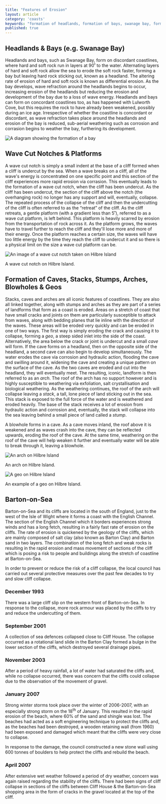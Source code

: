 ```yaml
---
title: "Features of Erosion"
layout: article
category: 'coasts'
keywords: "formation of headlands, formation of bays, swanage bay, formation of wave cut notches, wave cut notch formation, wave cut platform formation, stack formation, stump formation, formation of arches, arches on hilbre island, barton on sea cliff management, cliff collapse barton on sea, cliff collapse"
published: true
---
```

## Headlands & Bays (e.g. Swanage Bay)

Headlands and bays, such as Swanage Bay, form on discordant coastlines, where hard and soft rock run in layers at 90˚ to the water. Alternating layers of hard and soft rock allow the sea to erode the soft rock faster, forming a bay but leaving hard rock sticking out, known as a headland. The altering rate of erosion of hard and soft rock is known as differential erosion. As the bay develops, wave refraction around the headlands begins to occur, increasing erosion of the headlands but reducing the erosion and development of the bay due to a loss of wave energy. Headlands and bays can form on concordant coastlines too, as has happened with Lulworth Cove, but this requires the rock to have already been weakened, possibly during an ice age. Irrespective of whether the coastline is concordant or discordant, as wave refraction takes place around the headlands and erosion of the bay is reduced, sub-aerial weathering such as corrosion and corrasion begins to weather the bay, furthering its development. 

![A diagram showing the formation of a bay](/images/coasts/7featuresOfErosion/formationOfBay.png)

## Wave Cut Notches & Platforms

A wave cut notch is simply a small indent at the base of a cliff formed when a cliff is undercut by the sea. When a wave breaks on a cliff, all of the wave's energy is concentrated on one specific point and this section of the cliff experiences more rapid erosion via corrasion. This eventually leads to the formation of a wave cut notch, when the cliff has been undercut. As the cliff has been undercut, the section of the cliff above the notch (the overhanging rock) no longer has any support and will, eventually, collapse. The repeated process of the collapse of the cliff and then the undercutting of the cliff is often referred to as the “retreat” of the cliff. As the cliff retreats, a gentle platform (with a gradient less than 5˚), referred to as a wave cut platform, is left behind. This platform is heavily scarred by erosion from the transportation of rock across it. As the platform grows, the waves have to travel further to reach the cliff and they'll lose more and more of their energy. Once the platform reaches a certain size, the waves will have too little energy by the time they reach the cliff to undercut it and so there is a physical limit on the size a wave cut platform can be.

<figcaption>
	<img src="/images/coasts/7featuresOfErosion/waveCutNotchHilbre.jpeg" alt="An image of a wave cut notch taken on Hilbre Island" />
	<p>A wave cut notch on Hilbre Island.</p>
</figcaption>

## Formation of Caves, Stacks, Stumps, Arches, Blowholes & Geos

Stacks, caves and arches are all iconic features of coastlines. They are also all linked together, along with stumps and arches as they are part of a series of landforms that form as a coast is eroded. Areas on a stretch of coast that have small cracks and joints on them are particularly susceptible to attack from waves, along with bedding planes that lie inline with the direction of the waves. These areas will be eroded very quickly and can be eroded in one of two ways. The first way is simply eroding the crack and causing it to collapse, forming a *geo*, a steep sided inlet into the side of the coast. Alternatively, the area below the crack or joint is undercut and a small *cave* will form. If the cave forms on a headland, then on the opposite side of the headland, a second cave can also begin to develop simultaneously. The water erodes the cave via corrosion and hydraulic action, flooding the cave and swilling around it, widening the cave and creating a unique pattern on the surface of the cave. As the two caves are eroded and cut into the headland, they will eventually meet. The resulting, iconic, landform is then referred to as an *arch*. The roof of the arch has no support however and is highly susceptible to weathering via exfoliation, salt crystallisation and biological weathering. As the weathering continues, the roof of the arch will collapse leaving a *stack*, a tall, lone piece of land sticking out in the sea. This stack is exposed to the full force of the water and is weathered and eroded heavily. The base of the stack receives a lot of erosion from hydraulic action and corrosion and, eventually, the stack will collapse into the sea leaving behind a small piece of land called a *stump*.

A blowhole forms in a cave. As a cave moves inland, the roof above it is weakened and as waves crash into the cave, they can be reflected upwards, eroding the roof of the cave. At the same time, weathering on the roof of the cave will help weaken it further and eventually water will be able to break through it, leaving a blowhole.

<figcaption>
	<img src="/images/coasts/7featuresOfErosion/hilbreArchExample.jpeg" alt="An arch on Hilbre Island" />
	<p>An arch on Hilbre Island.</p>
</figcaption>

<figcaption>
	<img src="/images/coasts/7featuresOfErosion/hilbreGeoExample.jpeg" alt="A geo on Hilbre Island" />
	<p>An example of a geo on Hilbre Island.</p>
</figcaption>

## Barton-on-Sea

Barton-on-Sea and its cliffs are located in the south of England, just to the west of the Isle of Wight where it forms a coast with the English Channel. The section of the English Channel which it borders experiences strong winds and has a long fetch, resulting in a fairly fast rate of erosion on the cliffs. The rate of erosion is quickened by the geology of the cliffs, which are mainly composed of salt clay (also known as Barton Clay) and Barton sand in two layers. The combination of the long fetch and weak rocks is resulting in the rapid erosion and mass movement of sections of the cliff which is posing a risk to people and buildings along the stretch of coastline at Barton-on-Sea. 

In order to prevent or reduce the risk of a cliff collapse, the local council has carried out several protective measures over the past few decades to try and slow cliff collapse. 

### December 1993

There was a large cliff slip on the western front of Barton-on-Sea. In response to the collapse, more rock armour was placed by the cliffs to try and reduce the undercutting of them. 

### September 2001

A collection of sea defences collapsed close to Cliff House. The collapse occurred as a rotational land slide in the Barton Clay formed a bulge in the lower section of the cliffs, which destroyed several drainage pipes. 

### November 2003

After a period of heavy rainfall, a lot of water had saturated the cliffs and, while no collapse occurred, there was concern that the cliffs could collapse due to the observation of the movement of gravel. 

### January 2007

Strong winter storms took place over the winter of 2006-2007, with an especially strong storm on the 18<sup>th</sup> of January. This resulted in the rapid erosion of the beach, where 60% of the sand and shingle was lost. The beaches had acted as a soft engineering technique to protect the cliffs and, as the beaches had been destroyed, a wooden retaining wall (from 1960) had been exposed and damaged which meant that the cliffs were very close to collapse. 

In response to the damage, the council constructed a new stone wall using 600 tonnes of boulders to help protect the cliffs and rebuild the beach.

### April 2007

After extensive wet weather followed a period of dry weather, concern was again raised regarding the stability of the cliffs. There had been signs of cliff collapse in sections of the cliffs between Cliff House & the Barton-on-Sea shopping area in the form of cracks in the gravel located at the top of the cliff. 